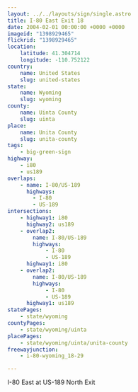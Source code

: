 ```yaml
---
layout: ../../layouts/sign/single.astro
title: I-80 East Exit 18
date: 2004-02-01 00:00:00 +0000 +0000
imageid: "1398929465"
flickrid: "1398929465"
location:
    latitude: 41.304714
    longitude: -110.752122
country:
    name: United States
    slug: united-states
state:
    name: Wyoming
    slug: wyoming
county:
    name: Uinta County
    slug: uinta
place:
    name: Unita County
    slug: unita-county
tags:
    - big-green-sign
highway:
    - i80
    - us189
overlaps:
    - name: I-80/US-189
      highways:
        - I-80
        - US-189
intersections:
    - highway1: i80
      highway2: us189
    - overlap2:
        name: I-80/US-189
        highways:
            - I-80
            - US-189
      highway1: i80
    - overlap2:
        name: I-80/US-189
        highways:
            - I-80
            - US-189
      highway1: us189
statePages:
    - state/wyoming
countyPages:
    - state/wyoming/uinta
placePages:
    - state/wyoming/uinta/unita-county
freewayjunction:
    - i-80-wyoming_18-29

---
```

I-80 East at US-189 North Exit